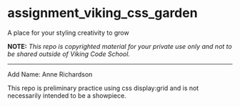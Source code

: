 assignment_viking_css_garden
============================

A place for your styling creativity to grow


**NOTE:** *This repo is copyrighted material for your private use only and not to be shared outside of Viking Code School.*

-------------------------------

Add Name: Anne Richardson

This repo is preliminary practice using css display:grid and is not necessarily intended to be a showpiece.

